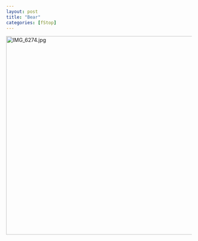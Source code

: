 ```yaml
---
layout: post
title: "Bear"
categories: [fStop]
---
```

<img alt="IMG_6274.jpg" src="http://www.botzilla.com/blog/pix2006/IMG_6274.jpg" width="807" height="538" border="0" />


